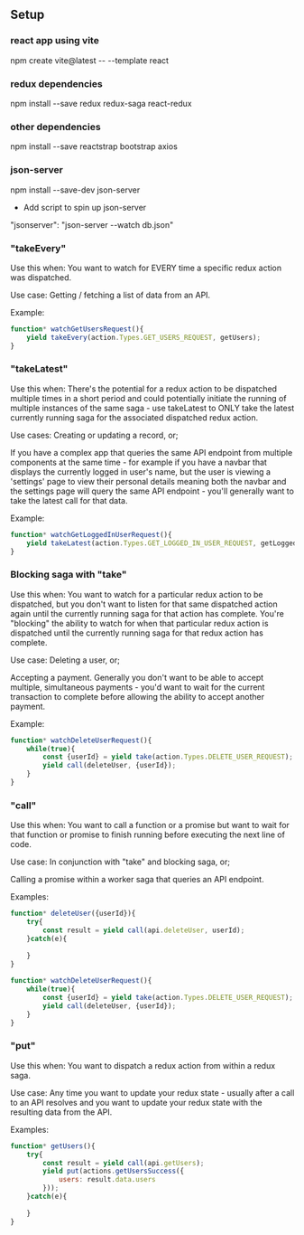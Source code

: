 ## Setup

### react app using vite
npm create vite@latest -- --template react

### redux dependencies
npm install --save redux redux-saga react-redux

### other dependencies
npm install --save reactstrap bootstrap axios

### json-server
npm install --save-dev  json-server

- Add script to spin up json-server

"jsonserver": "json-server --watch db.json"

### "takeEvery"
Use this when: You want to watch for EVERY time a specific redux action was dispatched.

Use case: Getting / fetching a list of data from an API.

Example:
```js
function* watchGetUsersRequest(){
    yield takeEvery(action.Types.GET_USERS_REQUEST, getUsers);
}
```


### "takeLatest"
Use this when: There's the potential for a redux action to be dispatched multiple times in a short period and could potentially initiate the running of multiple instances of the same saga - use takeLatest to ONLY take the latest currently running saga for the associated dispatched redux action.

Use cases: Creating or updating a record, or;

If you have a complex app that queries the same API endpoint from multiple components at the same time - for example if you have a navbar that displays the currently logged in user's name, but the user is viewing a 'settings' page to view their personal details meaning both the navbar and the settings page will query the same API endpoint - you'll generally want to take the latest call for that data.

Example:
```js
function* watchGetLoggedInUserRequest(){
    yield takeLatest(action.Types.GET_LOGGED_IN_USER_REQUEST, getLoggedInUser);
}
```


### Blocking saga with "take"

Use this when: You want to watch for a particular redux action to be dispatched, but you don't want to listen for that same dispatched action again until the currently running saga for that action has complete. You're "blocking" the ability to watch for when that particular redux action is dispatched until the currently running saga for that redux action has complete.

Use case: Deleting a user, or;

Accepting a payment. Generally you don't want to be able to accept multiple, simultaneous payments - you'd want to wait for the current transaction to complete before allowing the ability to accept another payment.

Example:
```js
function* watchDeleteUserRequest(){
    while(true){
        const {userId} = yield take(action.Types.DELETE_USER_REQUEST);
        yield call(deleteUser, {userId});
    }
}
```


### "call"
Use this when: You want to call a function or a promise but want to wait for that function or promise to finish running before executing the next line of code.

Use case: In conjunction with "take" and blocking saga, or;

Calling a promise within a worker saga that queries an API endpoint.

Examples:
```js
function* deleteUser({userId}){
    try{
        const result = yield call(api.deleteUser, userId);
    }catch(e){
    
    }
}
 
function* watchDeleteUserRequest(){
    while(true){
        const {userId} = yield take(action.Types.DELETE_USER_REQUEST);
        yield call(deleteUser, {userId});
    }
}

```


### "put"
Use this when: You want to dispatch a redux action from within a redux saga.

Use case: Any time you want to update your redux state - usually after a call to an API resolves and you want to update your redux state with the resulting data from the API.

Examples:
```js
function* getUsers(){
    try{
        const result = yield call(api.getUsers);
        yield put(actions.getUsersSuccess({
            users: result.data.users
        }));
    }catch(e){
    
    }
}
```